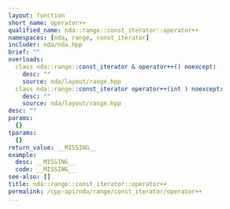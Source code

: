 ```yaml
---
layout: function
short_name: operator++
qualified_name: nda::range::const_iterator::operator++
namespaces: [nda, range, const_iterator]
includer: nda/nda.hpp
brief: ""
overloads:
  class nda::range::const_iterator & operator++() noexcept:
    desc: ""
    source: nda/layout/range.hpp
  class nda::range::const_iterator operator++(int ) noexcept:
    desc: ""
    source: nda/layout/range.hpp
desc: ""
params:
  {}
tparams:
  {}
return_value: __MISSING__
example:
  desc: __MISSING__
  code: __MISSING__
see-also: []
title: nda::range::const_iterator::operator++
permalink: /cpp-api/nda/range/const_iterator/operator++
...
```


